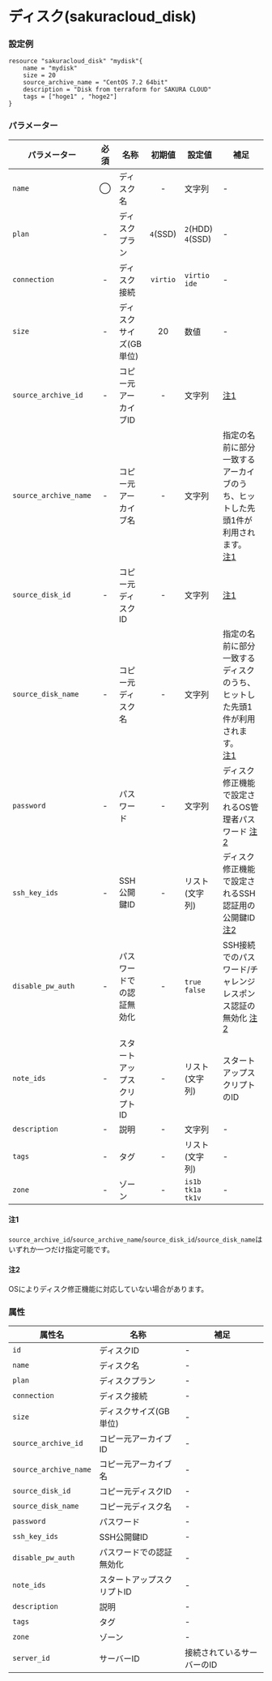 # ディスク(sakuracloud_disk)

### 設定例

```
resource "sakuracloud_disk" "mydisk"{
    name = "mydisk"
    size = 20
    source_archive_name = "CentOS 7.2 64bit"
    description = "Disk from terraform for SAKURA CLOUD"
    tags = ["hoge1" , "hoge2"]
}
```

### パラメーター

|パラメーター         |必須  |名称                |初期値     |設定値                    |補足                                          |
|-------------------|:---:|--------------------|:--------:|------------------------|----------------------------------------------|
| `name`            | ◯   | ディスク名           | -        | 文字列                  | - |
| `plan`            | -   | ディスクプラン        | `4`(SSD) | `2`(HDD)<br />`4`(SSD) | - |
| `connection`      | -   | ディスク接続          | `virtio` | `virtio`<br />`ide`    | - |
| `size`            | -   | ディスクサイズ(GB単位) | 20       | 数値                    | - |
|`source_archive_id`| -   | コピー元アーカイブID   | -        | 文字列                | [注1](#注1) |
|`source_archive_name`| - | コピー元アーカイブ名   | -        | 文字列              | 指定の名前に部分一致するアーカイブのうち、ヒットした先頭1件が利用されます。<br />[注1](#注1) |
|`source_disk_id`   | -   | コピー元ディスクID   | -        | 文字列                | [注1](#注1) |
|`source_disk_name` | -   | コピー元ディスク名   | -        | 文字列                | 指定の名前に部分一致するディスクのうち、ヒットした先頭1件が利用されます。<br />[注1](#注1) |
| `password`        | -   | パスワード               | - | 文字列 | ディスク修正機能で設定されるOS管理者パスワード [注2](#注2)|
| `ssh_key_ids`     | -   | SSH公開鍵ID             | - | リスト(文字列) | ディスク修正機能で設定されるSSH認証用の公開鍵ID [注2](#注2)|
| `disable_pw_auth` | -   | パスワードでの認証無効化   | - | `true`<br />`false` | SSH接続でのパスワード/チャレンジレスポンス認証の無効化 [注2](#注2)|
| `note_ids`        | -   | スタートアップスクリプトID | - | リスト(文字列) | スタートアップスクリプトのID |
| `description`     | -   | 説明  | - | 文字列 | - |
| `tags`            | -   | タグ | - | リスト(文字列) | - |
| `zone`            | -   | ゾーン | - | `is1b`<br />`tk1a`<br />`tk1v` | - |

#### 注1

`source_archive_id`/`source_archive_name`/`source_disk_id`/`source_disk_name`はいずれか一つだけ指定可能です。

#### 注2

OSによりディスク修正機能に対応していない場合があります。

### 属性

|属性名                | 名称                    | 補足                                        |
|---------------------|------------------------|--------------------------------------------|
| `id`                | ディスクID               | -                                          |
| `name`              | ディスク名               | -                                          |
| `plan`              | ディスクプラン            | -                                          |
| `connection`        | ディスク接続             | -                                          |
| `size`              | ディスクサイズ(GB単位)    | -                                          |
|`source_archive_id`  | コピー元アーカイブID      | -                                          |
|`source_archive_name`| コピー元アーカイブ名      | -                                          |
|`source_disk_id`     | コピー元ディスクID        | -                                          |
|`source_disk_name`   | コピー元ディスク名        | -                                          |
| `password`          | パスワード               | -                                          |
| `ssh_key_ids`       | SSH公開鍵ID             | -                                          |
| `disable_pw_auth`   | パスワードでの認証無効化   | -                                          |
| `note_ids`          | スタートアップスクリプトID | -                                          |
| `description`       | 説明                    | -                                          |
| `tags`              | タグ                    | -                                          |
| `zone`              | ゾーン                  | -                                          |
| `server_id`         | サーバーID               | 接続されているサーバーのID                     |

